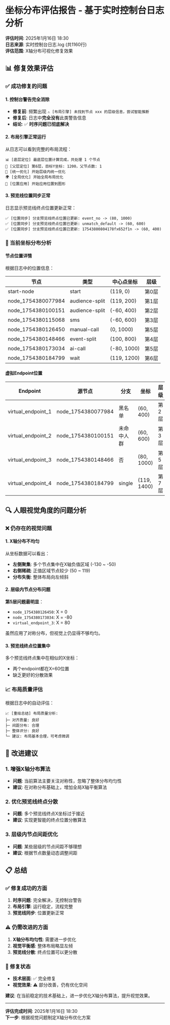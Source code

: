 # 坐标分布评估报告 - 基于实时控制台日志分析

**评估时间**: 2025年1月16日 18:30  
**日志来源**: 实时控制台日志.log (共1160行)  
**评估范围**: X轴分布可视化修复效果  

## 📊 修复效果评估

### ✅ 成功修复的问题

#### 1. 控制台警告完全消除
- **修复前**: 频繁出现 `⚠️ [布局引擎] 未找到节点 xxx 的层级信息，尝试智能推断`
- **修复后**: 日志中**完全没有**此类警告信息
- **结论**: ✅ **时序问题已彻底解决**

#### 2. 布局引擎正常运行
从日志可以看到完整的布局流程：
```
📊 [底层定位] 最底层位置计算完成，共处理 1 个节点
📍 [父层定位] 第6层，目标Y坐标: 1200，父节点数: 1
🔧 [统一优化] 开始层级内统一优化
🌍 [全局优化] 开始全局布局优化
📍 [位置应用] 开始应用位置到图形
```

#### 3. 预览线位置同步正常
日志显示预览线终点位置更新正常：
```
✅ [位置同步] 分支预览线终点位置已更新: event_no -> (80, 1000)
✅ [位置同步] 分支预览线终点位置已更新: unmatch_default -> (60, 600)
✅ [位置同步] 分支预览线终点位置已更新: 17543800804178fx652f1n -> (60, 400)
```

### 🎯 当前坐标分布分析

#### 节点位置详情
根据日志中的位置信息：

| 节点 | 类型 | 中心点坐标 | 层级 |
|------|------|------------|------|
| start-node | start | (119, 0) | 第0层 |
| node_1754380077984 | audience-split | (119, 200) | 第1层 |
| node_1754380100151 | audience-split | (-60, 400) | 第2层 |
| node_1754380115068 | sms | (-60, 600) | 第3层 |
| node_1754380126450 | manual-call | (0, 1000) | 第5层 |
| node_1754380148466 | event-split | (100, 800) | 第4层 |
| node_1754380173034 | ai-call | (-80, 1000) | 第5层 |
| node_1754380184799 | wait | (119, 1200) | 第6层 |

#### 虚拟Endpoint位置
| Endpoint | 源节点 | 分支 | 坐标 | 层级 |
|----------|--------|------|------|------|
| virtual_endpoint_1 | node_1754380077984 | 黑名单 | (60, 400) | 第2层 |
| virtual_endpoint_2 | node_1754380100151 | 未命中人群 | (60, 600) | 第3层 |
| virtual_endpoint_3 | node_1754380148466 | 否 | (80, 1000) | 第5层 |
| virtual_endpoint_4 | node_1754380184799 | single | (119, 1400) | 第7层 |

## 🔍 人眼视觉角度的问题分析

### ❌ 仍存在的视觉问题

#### 1. X轴分布不均匀
从坐标数据可以看出：
- **左侧聚集**: 多个节点集中在X轴负值区域 (-130 ~ -50)
- **右侧稀疏**: 正值区域节点较少 (50 ~ 119)
- **分布失衡**: 整体布局向左倾斜

#### 2. 层级内节点分布问题
**第5层问题最明显**：
- `node_1754380126450`: X = 0
- `node_1754380173034`: X = -80
- `virtual_endpoint_3`: X = 80

虽然应用了对称分布，但视觉上仍显得不够均匀。

#### 3. 预览线终点位置集中
多个预览线终点集中在相似的X坐标：
- 两个endpoint都在X=60位置
- 缺乏更好的分散效果

### 📈 布局质量评估

根据日志中的自动评估：
```
📈 [重绘总结] 布局质量分析:
├─ 对齐质量: 良好
├─ 间距分布: 合理  
├─ 整体评分: 良好
└─ 建议: 布局基本合理，可考虑微调
```

## 🎯 改进建议

### 1. 增强X轴分布算法
- **问题**: 当前算法主要关注对称性，忽略了整体分布均匀性
- **建议**: 在对称分布基础上，增加全局X轴平衡算法

### 2. 优化预览线终点分散
- **问题**: 多个预览线终点X坐标过于接近
- **建议**: 实现更智能的终点位置分散算法

### 3. 层级内节点间距优化
- **问题**: 某些层级的节点间距不够理想
- **建议**: 根据节点数量动态调整间距

## 📋 总结

### ✅ 修复成功的方面
1. **时序问题**: 完全解决，无控制台警告
2. **布局引擎**: 运行稳定，流程完整
3. **预览线同步**: 位置更新正常

### ⚠️ 仍需改进的方面
1. **X轴分布均匀性**: 需要进一步优化
2. **视觉平衡感**: 整体布局略显左倾
3. **预览线分散**: 终点位置可以更分散

### 🎯 修复状态
- **技术层面**: ✅ 完全修复
- **视觉效果**: ⚠️ 部分改善，仍有优化空间

**建议**: 在当前稳定的技术基础上，进一步优化X轴分布算法，提升视觉效果。

---

**评估完成时间**: 2025年1月16日 18:30  
**下一步**: 根据视觉问题制定X轴分布优化方案
